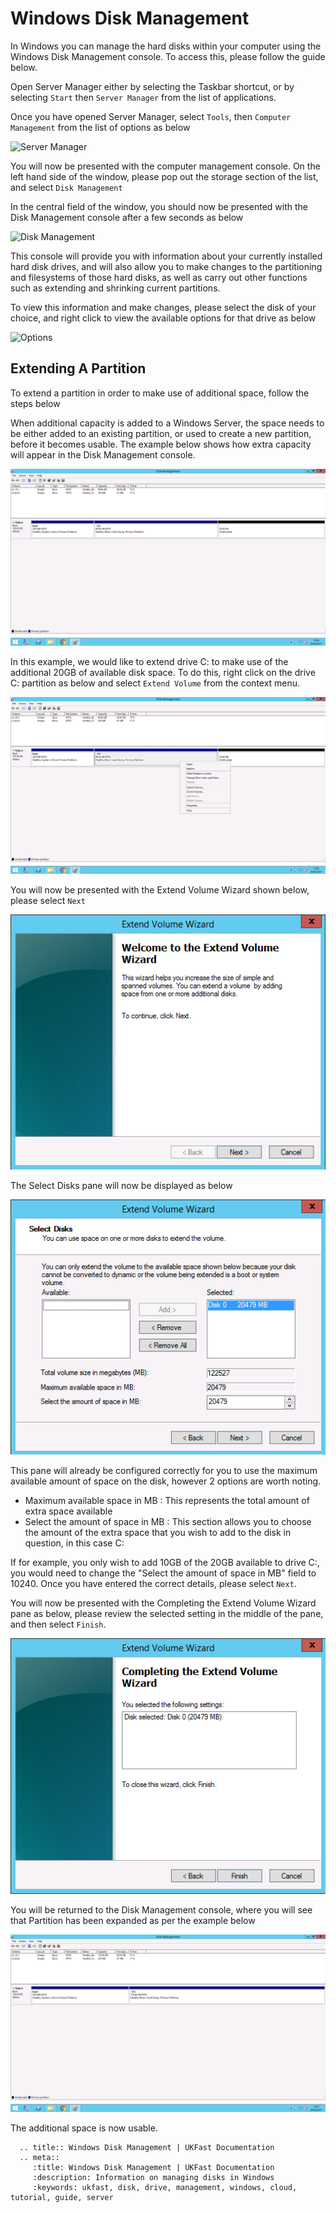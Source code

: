 # Windows Disk Management

In Windows you can manage the hard disks within your computer using the Windows Disk Management console.  To access this, please follow the guide below.

Open Server Manager either by selecting the Taskbar shortcut, or by selecting `Start` then `Server Manager` from the list of applications.

Once you have opened Server Manager, select `Tools`, then `Computer Management` from the list of options as below

![Server Manager](Images/diskmanagement/contextmenu.PNG)

You will now be presented with the computer management console. On the left hand side of the window, please pop out the storage section of the list, and select `Disk Management`

In the central field of the window, you should now be presented with the Disk Management console after a few seconds as below

![Disk Management](Images/diskmanagement/diskmanagement.PNG)

This console will provide you with information about your currently installed hard disk drives, and will also allow you to make changes to the partitioning and filesystems of those hard disks, as well as carry out other functions such as extending and shrinking current partitions.

To view this information and make changes, please select the disk of your choice, and right click to view the available options for that drive as below

![Options](Images/diskmanagement/diskmanagementcontextmenu.PNG)

## Extending A Partition

To extend a partition in order to make use of additional space, follow the steps below

When additional capacity is added to a Windows Server, the space needs to be either added to an existing partition, or used to create a new partition, before it becomes usable. The example below shows how extra capacity will appear in the Disk Management console.

![Disk Management-With Extra Space](Images/diskmanagement/freespacevisible.PNG)

In this example, we would like to extend drive C: to make use of the additional 20GB of available disk space. To do this, right click on the drive C: partition as below and select `Extend Volume` from the context menu.

![Partition Options](Images/diskmanagement/rightclickpartition.PNG)

You will now be presented with the Extend Volume Wizard shown below, please select `Next`

![Extend Wizard](Images/diskmanagement/extendwizard.PNG)

The Select Disks pane will now be displayed as below

![Select Disks](Images/diskmanagement/spaceselect.PNG)

This pane will already be configured correctly for you to use the maximum available amount of space on the disk, however 2 options are worth noting.

- Maximum available space in MB : This represents the total amount of extra space available
- Select the amount of space in MB : This section allows you to choose the amount of the extra space that you wish to add to the disk in question, in this case C:

If for example, you only wish to add 10GB of the 20GB available to drive C:, you would need to change the "Select the amount of space in MB" field to 10240. Once you have entered the correct details, please select `Next`.

You will now be presented with the Completing the Extend Volume Wizard pane as below, please review the selected setting in the middle of the pane, and then select `Finish`.

![Finish](Images/diskmanagement/complete.PNG)

You will be returned to the Disk Management console, where you will see that Partition has been expanded as per the example below

![Space Added](Images/diskmanagement/diskmanwithspaceadded.PNG)

The additional space is now usable.

```eval_rst
  .. title:: Windows Disk Management | UKFast Documentation
  .. meta::
     :title: Windows Disk Management | UKFast Documentation
     :description: Information on managing disks in Windows
     :keywords: ukfast, disk, drive, management, windows, cloud, tutorial, guide, server
